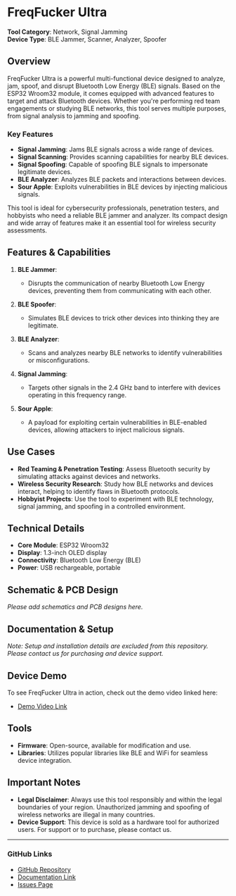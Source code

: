 # FreqFucker Ultra

**Tool Category**: Network, Signal Jamming  
**Device Type**: BLE Jammer, Scanner, Analyzer, Spoofer

## Overview

FreqFucker Ultra is a powerful multi-functional device designed to analyze, jam, spoof, and disrupt Bluetooth Low Energy (BLE) signals. Based on the ESP32 Wroom32 module, it comes equipped with advanced features to target and attack Bluetooth devices. Whether you're performing red team engagements or studying BLE networks, this tool serves multiple purposes, from signal analysis to jamming and spoofing.

### Key Features
- **Signal Jamming**: Jams BLE signals across a wide range of devices.
- **Signal Scanning**: Provides scanning capabilities for nearby BLE devices.
- **Signal Spoofing**: Capable of spoofing BLE signals to impersonate legitimate devices.
- **BLE Analyzer**: Analyzes BLE packets and interactions between devices.
- **Sour Apple**: Exploits vulnerabilities in BLE devices by injecting malicious signals.

This tool is ideal for cybersecurity professionals, penetration testers, and hobbyists who need a reliable BLE jammer and analyzer. Its compact design and wide array of features make it an essential tool for wireless security assessments.

## Features & Capabilities

1. **BLE Jammer**: 
   - Disrupts the communication of nearby Bluetooth Low Energy devices, preventing them from communicating with each other.
   
2. **BLE Spoofer**: 
   - Simulates BLE devices to trick other devices into thinking they are legitimate.
   
3. **BLE Analyzer**: 
   - Scans and analyzes nearby BLE networks to identify vulnerabilities or misconfigurations.

4. **Signal Jamming**: 
   - Targets other signals in the 2.4 GHz band to interfere with devices operating in this frequency range.

5. **Sour Apple**: 
   - A payload for exploiting certain vulnerabilities in BLE-enabled devices, allowing attackers to inject malicious signals.

## Use Cases
- **Red Teaming & Penetration Testing**: Assess Bluetooth security by simulating attacks against devices and networks.
- **Wireless Security Research**: Study how BLE networks and devices interact, helping to identify flaws in Bluetooth protocols.
- **Hobbyist Projects**: Use the tool to experiment with BLE technology, signal jamming, and spoofing in a controlled environment.

## Technical Details
- **Core Module**: ESP32 Wroom32
- **Display**: 1.3-inch OLED display
- **Connectivity**: Bluetooth Low Energy (BLE)
- **Power**: USB rechargeable, portable

## Schematic & PCB Design
*Please add schematics and PCB designs here.*

## Documentation & Setup
*Note: Setup and installation details are excluded from this repository. Please contact us for purchasing and device support.*

## Device Demo
To see FreqFucker Ultra in action, check out the demo video linked here:
- [Demo Video Link]()

## Tools
- **Firmware**: Open-source, available for modification and use.
- **Libraries**: Utilizes popular libraries like BLE and WiFi for seamless device integration.

## Important Notes
- **Legal Disclaimer**: Always use this tool responsibly and within the legal boundaries of your region. Unauthorized jamming and spoofing of wireless networks are illegal in many countries.
- **Device Support**: This device is sold as a hardware tool for authorized users. For support or to purchase, please contact us.

---

### GitHub Links
- [GitHub Repository](#)
- [Documentation Link](#)
- [Issues Page](#)

